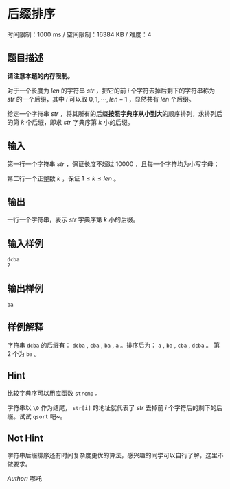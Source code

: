 # 后缀排序

时间限制：1000 ms / 空间限制：16384 KB / 难度：4

## 题目描述

**请注意本题的内存限制。**

对于一个长度为 $len$ 的字符串 $str$ ，把它的前 $i$ 个字符去掉后剩下的字符串称为 $str$ 的一个后缀，其中 $i$ 可以取 $0,1,\cdots,len-1$ ，显然共有 $len$ 个后缀。

给定一个字符串 $str$ ，将其所有的后缀**按照字典序从小到大**的顺序排列，求排列后的第 $k$ 个后缀，即求 $str$ 字典序第 $k$ 小的后缀。

## 输入

第一行一个字符串 $str$ ，保证长度不超过 $10000$ ，且每一个字符均为小写字母；

第二行一个正整数 $k$ ，保证 $1\le k\le len$ 。

## 输出

一行一个字符串，表示 $str$ 字典序第 $k$ 小的后缀。

## 输入样例

    dcba
    2

## 输出样例

    ba

## 样例解释

字符串 `dcba` 的后缀有： `dcba` , `cba` , `ba` , `a` 。排序后为： `a` , `ba` , `cba` , `dcba` 。 第 $2$ 个为 `ba` 。

## Hint

比较字典序可以用库函数 `strcmp` 。

字符串以 `\0` 作为结尾， `str[i]` 的地址就代表了 $str$ 去掉前 $i$ 个字符后的剩下的后缀。试试 `qsort` 吧~。

## Not Hint

字符串后缀排序还有时间复杂度更优的算法，感兴趣的同学可以自行了解，这里不做要求。

*Author:* 哪吒
